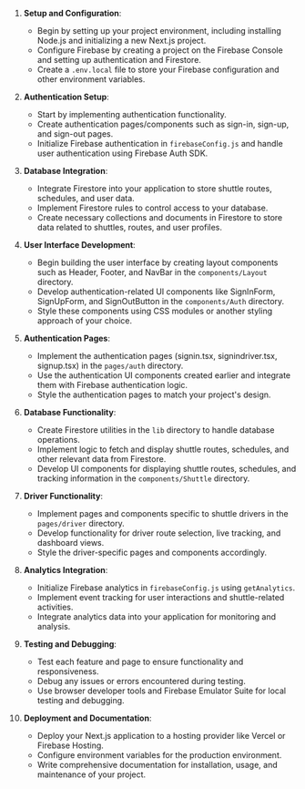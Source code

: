 1. **Setup and Configuration**:
   - Begin by setting up your project environment, including installing Node.js and initializing a new Next.js project.
   - Configure Firebase by creating a project on the Firebase Console and setting up authentication and Firestore.
   - Create a `.env.local` file to store your Firebase configuration and other environment variables.

2. **Authentication Setup**:
   - Start by implementing authentication functionality.
   - Create authentication pages/components such as sign-in, sign-up, and sign-out pages.
   - Initialize Firebase authentication in `firebaseConfig.js` and handle user authentication using Firebase Auth SDK.

3. **Database Integration**:
   - Integrate Firestore into your application to store shuttle routes, schedules, and user data.
   - Implement Firestore rules to control access to your database.
   - Create necessary collections and documents in Firestore to store data related to shuttles, routes, and user profiles.

4. **User Interface Development**:
   - Begin building the user interface by creating layout components such as Header, Footer, and NavBar in the `components/Layout` directory.
   - Develop authentication-related UI components like SignInForm, SignUpForm, and SignOutButton in the `components/Auth` directory.
   - Style these components using CSS modules or another styling approach of your choice.

5. **Authentication Pages**:
   - Implement the authentication pages (signin.tsx, signindriver.tsx, signup.tsx) in the `pages/auth` directory.
   - Use the authentication UI components created earlier and integrate them with Firebase authentication logic.
   - Style the authentication pages to match your project's design.

6. **Database Functionality**:
   - Create Firestore utilities in the `lib` directory to handle database operations.
   - Implement logic to fetch and display shuttle routes, schedules, and other relevant data from Firestore.
   - Develop UI components for displaying shuttle routes, schedules, and tracking information in the `components/Shuttle` directory.

7. **Driver Functionality**:
   - Implement pages and components specific to shuttle drivers in the `pages/driver` directory.
   - Develop functionality for driver route selection, live tracking, and dashboard views.
   - Style the driver-specific pages and components accordingly.

8. **Analytics Integration**:
   - Initialize Firebase analytics in `firebaseConfig.js` using `getAnalytics`.
   - Implement event tracking for user interactions and shuttle-related activities.
   - Integrate analytics data into your application for monitoring and analysis.

9. **Testing and Debugging**:
   - Test each feature and page to ensure functionality and responsiveness.
   - Debug any issues or errors encountered during testing.
   - Use browser developer tools and Firebase Emulator Suite for local testing and debugging.

10. **Deployment and Documentation**:
    - Deploy your Next.js application to a hosting provider like Vercel or Firebase Hosting.
    - Configure environment variables for the production environment.
    - Write comprehensive documentation for installation, usage, and maintenance of your project.
